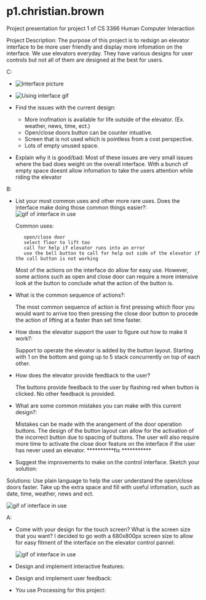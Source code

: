 # p1.christian.brown
Project presentation for project 1 of CS 3366 Human Computer Interaction

Project Description:
  The purpose of this project is to redsign an elevator interface to be more user friendly and display more infomation on the interface.
We use elevators everyday. They have various designs for user controls but not all of them are designed at the best for users. 

C:
  * ![Interface picture](https://user-images.githubusercontent.com/61254256/192186289-45552119-1344-4181-91fc-ef2f98551c4a.jpg)
  * ![Using interface gif](https://user-images.githubusercontent.com/61254256/192186304-bafd7498-2ae6-4486-8a44-4dafca3a2466.gif)

  * Find the issues with the current design:
      * More inofmation is available for life outside of the elevator. (Ex. weather, news, time, ect.)
      * Open/close doors button can be counter intuative.
      * Screen that is not used which is pointless from a cost perspective.
      * Lots of empty unused space.
  
  * Explain why it is good/bad:
    Most of these issues are very small issues where the bad does weight on the overall interface. With a bunch of empty space doesnt allow infomation to take the users attention while riding the elevator
    

B: 
  * List your most common uses and other more rare uses. Does the interface make doing those common things        easier?:![gif of interface in use](https://user-images.githubusercontent.com/61254256/192673105-c082b917-4073-40e0-873c-bc720601aa61.gif)

  
      Common uses:
      
           open/close door
           select floor to lift too
           call for help if elevator runs into an error
           use the bell button to call for help out side of the elevator if the call button is not working
      
       Most of the actions on the interface do allow for easy use. However, some actions such as open and      close door can require a more intensive look at the button to conclude what the action of the button is.
    
  * What is the common sequence of actions?:
  
    The most common sequence of action is first pressing which floor you would want to arrive too then pressing the close door button to procede the action of lifting at a faster than set time faster.
    
  * How does the elevator support the user to figure out how to make it work?:
      
      Support to operate the elevator is added by the button layout. Starting with 1 on the bottom and going up to 5 stack concurrently on top of each other.
      
  * How does the elevator provide feedback to the user?
  
      The buttons provide feedback to the user by flashing red when button is clicked. No other feedback is provided.
      
  * What are some common mistakes you can make with this current design?:
  
      Mistakes can be made with the arangement of the door operation buttons. The design of the button layout can allow for the activation of the incorrect button due to spacing of buttons. The user will also require more time to activate the close door feature on the interface if the user has never used an elevator. **********fix ***********
      
  * Suggest the improvements to make on the control interface. Sketch your solution:
  
  Solutions: Use plain language to help the user understand the open/close doors faster. Take up the extra space and fill with useful infomation, such as date, time, weather, news and ect. 
  
  ![gif of interface in use](https://user-images.githubusercontent.com/61254256/192673134-a64d97a5-61d2-4371-a3e2-ca7804f9f0c0.gif)

  
A: 

  * Come with your design for the touch screen? What is the screen size that you want?
    I decided to go woth a 680x800px screen size to allow for easy fitment of the interface on the elevator control pannel.
    
    
    
    ![gif of interface in use](https://user-images.githubusercontent.com/61254256/192671809-1073dd36-fa3e-402b-acde-4a86f5a8c678.gif)
    
    
    
  * Design and implement interactive features:
  * Design and implement user feedback:
  * You use Processing for this project:

